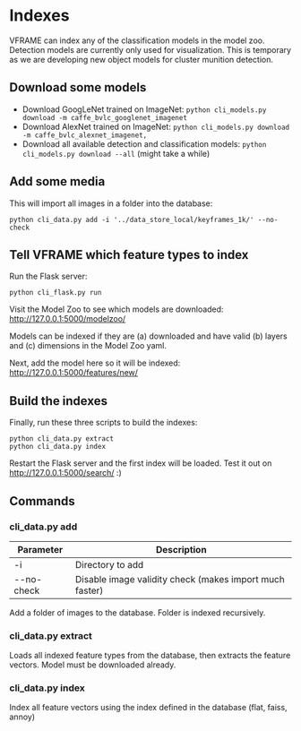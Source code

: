 # Indexes

VFRAME can index any of the classification models in the model zoo. Detection models are currently only used for visualization. This is temporary as we are developing new object models for cluster munition detection.

## Download some models

- Download GoogLeNet trained on ImageNet: `python cli_models.py download -m caffe_bvlc_googlenet_imagenet`
- Download AlexNet trained on ImageNet: `python cli_models.py download -m caffe_bvlc_alexnet_imagenet,`
- Download all available detection and classification models: `python cli_models.py download --all` (might take a while)


## Add some media

This will import all images in a folder into the database:

```
python cli_data.py add -i '../data_store_local/keyframes_1k/' --no-check
```

## Tell VFRAME which feature types to index

Run the Flask server:

```
python cli_flask.py run
```

Visit the Model Zoo to see which models are downloaded: <http://127.0.0.1:5000/modelzoo/>

Models can be indexed if they are (a) downloaded and have valid (b) layers and (c) dimensions in the Model Zoo yaml.

Next, add the model here so it will be indexed: <http://127.0.0.1:5000/features/new/>

## Build the indexes

Finally, run these three scripts to build the indexes:

```
python cli_data.py extract
python cli_data.py index
```

Restart the Flask server and the first index will be loaded.  Test it out on <http://127.0.0.1:5000/search/> :)

## Commands

### cli_data.py add

| Parameter    | Description                    |
| ------------ | ------------------------------ |
| -i           | Directory to add               |
| --no-check   | Disable image validity check (makes import much faster) |

Add a folder of images to the database.  Folder is indexed recursively.

### cli_data.py extract

Loads all indexed feature types from the database, then extracts the feature vectors.  Model must be downloaded already.

### cli_data.py index

Index all feature vectors using the index defined in the database (flat, faiss, annoy)

